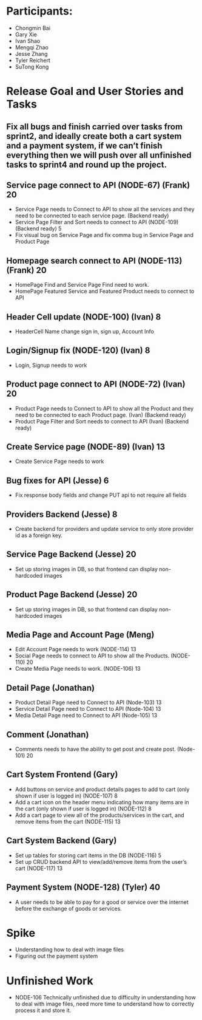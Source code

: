 # Participants:
- Chongmin Bai
- Gary Xie
- Ivan Shao
- Mengqi Zhao
- Jesse Zhang
- Tyler Reichert
- SuTong Kong

# Release Goal and User Stories and Tasks
## Fix all bugs and finish carried over tasks from sprint2, and ideally create both a cart system and a payment system, if we can’t finish everything then we will push over all unfinished tasks to sprint4 and round up the project.

## Service page connect to API (NODE-67) (Frank) 20
- Service Page needs to Connect to API to show all the services and they need to be connected to each service page.  (Backend ready)
- Service Page Filter and Sort needs to connect to API (NODE-109) (Backend ready) 5
- Fix visual bug on Service Page and fix comma bug in Service Page and Product Page

## Homepage search connect to API (NODE-113) (Frank) 20
- HomePage Find and Service Page Find need to work. 
- HomePage Featured Service and Featured Product needs to connect to API

## Header Cell update  (NODE-100) (Ivan) 8
- HeaderCell Name change sign in, sign up, Account Info 

## Login/Signup fix (NODE-120) (Ivan) 8
- Login, Signup needs to work 

## Product page connect to API (NODE-72) (Ivan) 20
- Product Page needs to Connect to API to show all the Product and they need to be connected to each Product page. (Ivan) (Backend ready)
- Product Page Filter and Sort needs to connect to API (Ivan) (Backend ready)

## Create Service page (NODE-89) (Ivan) 13
- Create Service Page needs to work

## Bug fixes for API (Jesse) 6
- Fix response body fields and change PUT api to not require all fields

## Providers Backend (Jesse) 8
- Create backend for providers and update service to only store provider id as a foreign key.

## Service Page Backend (Jesse) 20
- Set up storing images in DB, so that frontend can display non-hardcoded images

## Product Page Backend (Jesse) 20
- Set up storing images in DB, so that frontend can display non-hardcoded images
 
## Media Page and Account Page (Meng)
- Edit Account Page needs to work (NODE-114) 13
- Social Page needs to connect to API to show all the Products. (NODE-110) 20
- Create Media Page needs to work. (NODE-106) 13
 
## Detail Page (Jonathan)
- Product Detail Page need to Connect to API (Node-103) 13
- Service Detail Page need to Connect to API (Node-104) 13
- Media Detail Page need to Connect to API (Node-105) 13

## Comment (Jonathan)
- Comments needs to have the ability to get post and create post. (Node-101) 20
 
## Cart System Frontend (Gary)
- Add buttons on service and product details pages to add to cart (only shown if user is logged in) (NODE-107) 8
- Add a cart icon on the header menu indicating how many items are in the cart (only shown if user is logged in) (NODE-112) 8
- Add a cart page to view all of the products/services in the cart, and remove items from the cart (NODE-115) 13

## Cart System Backend (Gary)
- Set up tables for storing cart items in the DB (NODE-116) 5
- Set up CRUD backend API to view/add/remove items from the user’s cart (NODE-117) 13

## Payment System (NODE-128) (Tyler) 40
- A user needs to be able to pay for a good or service over the internet before the exchange of goods or services.

# Spike
- Understanding how to deal with image files
- Figuring out the payment system

# Unfinished Work
- NODE-106 Technically unfinished due to difficulty in understanding how to deal with image files, need more time to understand how to correctly process it and store it.


